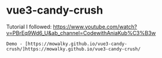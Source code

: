 # vue3-candy-crush

Tutorial I followed: https://www.youtube.com/watch?v=PBrEq9Wd6_U&ab_channel=CodewithAniaKub%C3%B3w

```
Demo - [https://mowalky.github.io/vue3-candy-crush/]https://mowalky.github.io/vue3-candy-crush/
```
